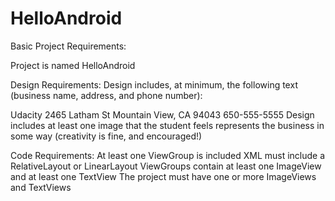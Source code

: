# HelloAndroid
Basic Project Requirements:

Project is named HelloAndroid

Design Requirements:
Design includes, at minimum, the following text (business name, address, and phone number):

Udacity
2465 Latham St
Mountain View, CA 94043
650-555-5555
Design includes at least one image that the student feels represents the business in some way (creativity is fine, and encouraged!)

Code Requirements:
At least one ViewGroup is included
XML must include a RelativeLayout or LinearLayout
ViewGroups contain at least one ImageView and at least one TextView
The project must have one or more ImageViews and TextViews
